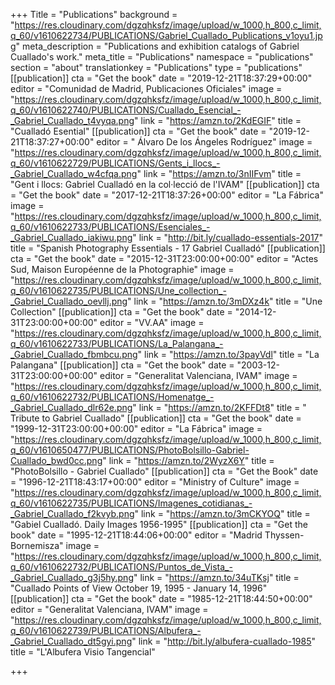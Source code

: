 +++
Title = "Publications"
background = "https://res.cloudinary.com/dgzqhksfz/image/upload/w_1000,h_800,c_limit,q_60/v1610622734/PUBLICATIONS/Gabriel_Cuallado_Publications_v1oyu1.jpg"
meta_description = "Publications and exhibition catalogs of Gabriel Cuallado's work."
meta_title = "Publications"
namespace = "publications"
section = "about"
translationkey = "Publications"
type = "publications"
[[publication]]
cta = "Get the book"
date = "2019-12-21T18:37:29+00:00"
editor = "Comunidad de Madrid, Publicaciones Oficiales"
image = "https://res.cloudinary.com/dgzqhksfz/image/upload/w_1000,h_800,c_limit,q_60/v1610622740/PUBLICATIONS/Cuallado_Esencial_-_Gabriel_Cuallado_t4vyqa.png"
link = "https://amzn.to/2KdEGIF"
title = "Cualladó Esential"
[[publication]]
cta = "Get the book"
date = "2019-12-21T18:37:27+00:00"
editor = " Álvaro De los Ángeles Rodríguez"
image = "https://res.cloudinary.com/dgzqhksfz/image/upload/w_1000,h_800,c_limit,q_60/v1610622729/PUBLICATIONS/Gents_i_llocs_-_Gabriel_Cuallado_w4cfqa.png"
link = "https://amzn.to/3nIIFvm"
title = "Gent i llocs: Gabriel Cualladó en la col·lecció de l'IVAM"
[[publication]]
cta = "Get the book"
date = "2017-12-21T18:37:26+00:00"
editor = "La Fábrica"
image = "https://res.cloudinary.com/dgzqhksfz/image/upload/w_1000,h_800,c_limit,q_60/v1610622733/PUBLICATIONS/Esenciales_-_Gabriel_Cuallado_iakiwu.png"
link = "http://bit.ly/cuallado-essentials-2017"
title = "Spanish Photography Essentials - 17 Gabriel Cualladó"
[[publication]]
cta = "Get the book"
date = "2015-12-31T23:00:00+00:00"
editor = "Actes Sud, Maison Européenne de la Photographie"
image = "https://res.cloudinary.com/dgzqhksfz/image/upload/w_1000,h_800,c_limit,q_60/v1610622735/PUBLICATIONS/Une_collection_-_Gabriel_Cuallado_oevllj.png"
link = "https://amzn.to/3mDXz4k"
title = "Une Collection"
[[publication]]
cta = "Get the book"
date = "2014-12-31T23:00:00+00:00"
editor = "VV.AA"
image = "https://res.cloudinary.com/dgzqhksfz/image/upload/w_1000,h_800,c_limit,q_60/v1610622733/PUBLICATIONS/La_Palangana_-_Gabriel_Cuallado_fbmbcu.png"
link = "https://amzn.to/3payVdl"
title = "La Palangana"
[[publication]]
cta = "Get the book"
date = "2003-12-31T23:00:00+00:00"
editor = "Generalitat Valenciana, IVAM"
image = "https://res.cloudinary.com/dgzqhksfz/image/upload/w_1000,h_800,c_limit,q_60/v1610622732/PUBLICATIONS/Homenatge_-_Gabriel_Cuallado_dlr62e.png"
link = "https://amzn.to/2KFFDt8"
title = " Tribute to Gabriel Cuallado"
[[publication]]
cta = "Get the book"
date = "1999-12-31T23:00:00+00:00"
editor = "La Fábrica"
image = "https://res.cloudinary.com/dgzqhksfz/image/upload/w_1000,h_800,c_limit,q_60/v1610650477/PUBLICATIONS/PhotoBolsillo-Gabriel-Cuallado_bwd0cc.png"
link = "https://amzn.to/2WyzX6Y"
title = "PhotoBolsillo - Gabriel Cuallado"
[[publication]]
cta = "Get the Book"
date = "1996-12-21T18:43:17+00:00"
editor = "Ministry of Culture"
image = "https://res.cloudinary.com/dgzqhksfz/image/upload/w_1000,h_800,c_limit,q_60/v1610622735/PUBLICATIONS/Imagenes_cotidianas_-_Gabriel_Cuallado_f2kvyb.png"
link = "https://amzn.to/3mCKYOQ"
title = "Gabiel Cualladó. Daily Images 1956-1995"
[[publication]]
cta = "Get the book"
date = "1995-12-21T18:44:06+00:00"
editor = "Madrid Thyssen-Bornemisza"
image = "https://res.cloudinary.com/dgzqhksfz/image/upload/w_1000,h_800,c_limit,q_60/v1610622732/PUBLICATIONS/Puntos_de_Vista_-_Gabriel_Cuallado_g3j5hy.png"
link = "https://amzn.to/34uTKsj"
title = "Cuallado Points of View October 19, 1995 - January 14, 1996"
[[publication]]
cta = "Get the book"
date = "1985-12-21T18:44:50+00:00"
editor = "Generalitat Valenciana, IVAM"
image = "https://res.cloudinary.com/dgzqhksfz/image/upload/w_1000,h_800,c_limit,q_60/v1610622739/PUBLICATIONS/Albufera_-_Gabriel_Cuallado_dt5gyi.png"
link = "http://bit.ly/albufera-cuallado-1985"
title = "L'Albufera Visio Tangencial"

+++
